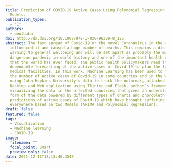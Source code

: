 ```yaml
---
title: Prediction of COVID-19 Active Cases Using Polynomial Regression and ARIMA
  Models.
publication_types:
  - "1"
authors:
  - boulbaba
doi: http://dx.doi.org/10.1007/978-3-030-96308-8_125
abstract: The fast spread of Covid-19 or the novel Coronavirus in the world has
  influenced it and caused a huge number of deaths. This remains a disastrous
  warning to general wellbeing and will be set apart as probably the most
  dangerous pandemic in world history and one of the important health challenges
  that the world has ever faced. The public health policymakers need the
  dependable forecasting of the active cases of Covid-19 to plan the future
  medical facilities. In this work, Machine Learning has been used to forecast
  the number of active cases of Covid-19 in some countries and in the world
  using John Hopkins University’s data to track the outbreak, attached by
  Desktop and Web application using Tkinter and Flask, python’s frameworks for
  visualizing the data in the affected countries that gives an understandable
  form of the data powered by different types of charts and choropleth maps and
  predictions of active cases of Covid-19 which have brought suffering to people
  everywhere based on two Models (ARIMA and Polynomial Regression).
draft: false
featured: false
tags:
  - Visualization
  - Machine learning
  - COVID-19
image:
  filename: ""
  focal_point: Smart
  preview_only: false
date: 2021-12-11T18:13:40.354Z
---
```

